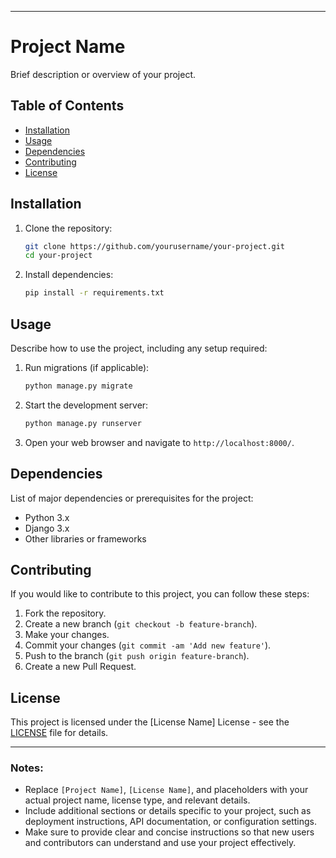 
---

# Project Name

Brief description or overview of your project.

## Table of Contents

- [Installation](#installation)
- [Usage](#usage)
- [Dependencies](#dependencies)
- [Contributing](#contributing)
- [License](#license)

## Installation

1. Clone the repository:

   ```bash
   git clone https://github.com/yourusername/your-project.git
   cd your-project
   ```

2. Install dependencies:

   ```bash
   pip install -r requirements.txt
   ```

## Usage

Describe how to use the project, including any setup required:

1. Run migrations (if applicable):

   ```bash
   python manage.py migrate
   ```

2. Start the development server:

   ```bash
   python manage.py runserver
   ```

3. Open your web browser and navigate to `http://localhost:8000/`.

## Dependencies

List of major dependencies or prerequisites for the project:

- Python 3.x
- Django 3.x
- Other libraries or frameworks

## Contributing

If you would like to contribute to this project, you can follow these steps:

1. Fork the repository.
2. Create a new branch (`git checkout -b feature-branch`).
3. Make your changes.
4. Commit your changes (`git commit -am 'Add new feature'`).
5. Push to the branch (`git push origin feature-branch`).
6. Create a new Pull Request.

## License

This project is licensed under the [License Name] License - see the [LICENSE](LICENSE) file for details.

---

### Notes:

- Replace `[Project Name]`, `[License Name]`, and placeholders with your actual project name, license type, and relevant details.
- Include additional sections or details specific to your project, such as deployment instructions, API documentation, or configuration settings.
- Make sure to provide clear and concise instructions so that new users and contributors can understand and use your project effectively.
